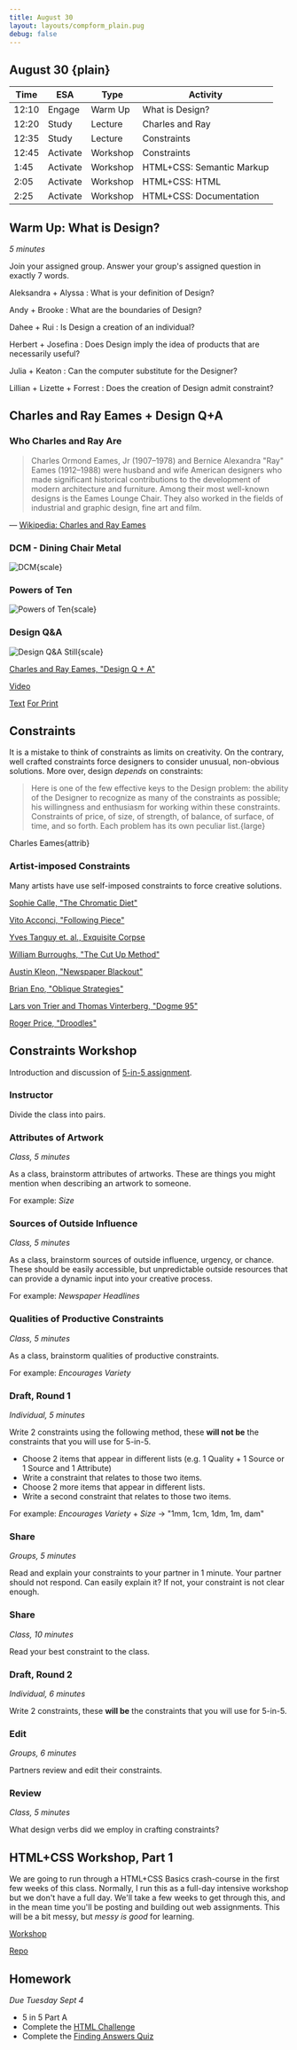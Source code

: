 ```yaml
---
title: August 30
layout: layouts/compform_plain.pug
debug: false
---
```


## August 30 {plain}


| Time  | ESA      | Type     | Activity                  |
| ----- | -------- | -------- | ------------------------- |
| 12:10 | Engage   | Warm Up  | What is Design?           |
| 12:20 | Study    | Lecture  | Charles and Ray           |
| 12:35 | Study    | Lecture  | Constraints               |
| 12:45 | Activate | Workshop | Constraints               |
| 1:45  | Activate | Workshop | HTML+CSS: Semantic Markup |
| 2:05  | Activate | Workshop | HTML+CSS: HTML            |
| 2:25  | Activate | Workshop | HTML+CSS: Documentation   |



## Warm Up: What is Design?
*5 minutes*

Join your assigned group. Answer your group's assigned question in exactly 7 words.

Aleksandra + Alyssa
: What is your definition of Design?

Andy + Brooke
: What are the boundaries of Design?

Dahee + Rui
: Is Design a creation of an individual?

Herbert + Josefina
: Does Design imply the idea of products that are necessarily useful?

Julia + Keaton
: Can the computer substitute for the Designer?

Lillian + Lizette + Forrest
: Does the creation of Design admit constraint?



## Charles and Ray Eames + Design Q+A

### Who Charles and Ray Are

> Charles Ormond Eames, Jr (1907–1978) and Bernice Alexandra "Ray" Eames (1912–1988) were husband and wife American designers who made significant historical contributions to the development of modern architecture and furniture. Among their most well-known designs is the Eames Lounge Chair. They also worked in the fields of industrial and graphic design, fine art and film.

— [Wikipedia: Charles and Ray Eames](https://en.wikipedia.org/wiki/Charles_and_Ray_Eames)



### DCM - Dining Chair Metal
![DCM](http://www.eamesoffice.com/wp-content/uploads/2014/02/CH_DMp006-646x500.jpg){scale}

### Powers of Ten
![Powers of Ten](http://t4mam46q1tq2m4tjp1s8p4j1.wpengine.netdna-cdn.com/wp-content/uploads/2013/10/pow.png){scale}



### Design Q&A
![Design Q&A Still](http://www.eamesoffice.com/wp-content/uploads/2014/02/FF_QAnDb30-655x500.jpg){scale}


[Charles and Ray Eames, "Design Q + A"](http://www.eamesoffice.com/the-work/design-q-a/)

[Video](https://www.youtube.com/watch?v=bmgxDCujTUw)
  
[Text](http://www.eamesoffice.com/the-work/design-q-a-text/)
[For Print](designqa.html)



## Constraints

It is a mistake to think of constraints as limits on creativity. On the contrary, well crafted constraints force designers to consider unusual, non-obvious solutions. More over, design *depends* on constraints:

> Here is one of the few effective keys to the Design problem: the ability of the Designer to recognize as many of the constraints as possible; his willingness and enthusiasm for working within these constraints. Constraints of price, of size, of strength, of balance, of surface, of time, and so forth. Each problem has its own peculiar list.{large}

Charles Eames{attrib}




### Artist-imposed Constraints
Many artists have use self-imposed constraints to force creative solutions.

[Sophie Calle, "The Chromatic Diet"](https://crowincrowndotcom.wordpress.com/2011/02/23/the-chromatic-diet-sophie-calle/)

[Vito Acconci, "Following Piece"](https://www.moma.org/collection/works/146947?locale=en)

[Yves Tanguy et. al., Exquisite Corpse](https://www.moma.org/learn/moma_learning/max-ernst-levade-the-fugitive)

[William Burroughs, "The Cut Up Method"](http://www.writing.upenn.edu/~afilreis/88v/burroughs-cutup.html)

[Austin Kleon, "Newspaper Blackout"](https://austinkleon.com/newspaperblackout/)

[Brian Eno, "Oblique Strategies"](http://www.oblicard.com/)

[Lars von Trier and Thomas Vinterberg, "Dogme 95"](https://en.wikipedia.org/wiki/Dogme_95)

[Roger Price, "Droodles"](https://en.wikipedia.org/wiki/Droodles)


## Constraints Workshop
Introduction and discussion of [5-in-5 assignment](../assignment_5in5.html).

### Instructor
Divide the class into pairs.

### Attributes of Artwork
*Class, 5 minutes*

As a class, brainstorm attributes of artworks. These are things you might mention when describing an artwork to someone.

For example: *Size*

### Sources of Outside Influence
*Class, 5 minutes*

As a class, brainstorm sources of outside influence, urgency, or chance. These should be easily accessible, but unpredictable outside resources that can provide a dynamic input into your creative process.

For example: *Newspaper Headlines*

### Qualities of Productive Constraints
*Class, 5 minutes*

As a class, brainstorm qualities of productive constraints.

For example: *Encourages Variety*

### Draft, Round 1
*Individual, 5 minutes*

Write 2 constraints using the following method, these **will not be** the constraints that you will use for 5-in-5.

- Choose 2 items that appear in different lists (e.g. 1 Quality + 1 Source or 1 Source and 1 Attribute)
- Write a constraint that relates to those two items.
- Choose 2 more items that appear in different lists.
- Write a second constraint that relates to those two items.

For example: *Encourages Variety* + *Size* -> "1mm, 1cm, 1dm, 1m, dam"

### Share
*Groups, 5 minutes*

Read and explain your constraints to your partner in 1 minute. Your partner should not respond. Can easily explain it? If not, your constraint is not clear enough.

### Share
*Class, 10 minutes*

Read your best constraint to the class.

### Draft, Round 2
*Individual, 6 minutes*

Write 2 constraints, these **will be** the constraints that you will use for 5-in-5.

### Edit
*Groups, 6 minutes*

Partners review and edit their constraints.

### Review
*Class, 5 minutes*

What design verbs did we employ in crafting constraints?

## HTML+CSS Workshop, Part 1

We are going to run through a HTML+CSS Basics crash-course in the first few weeks of this class. Normally, I run this as a full-day intensive workshop but we don't have a full day. We'll take a few weeks to get through this, and in the mean time you'll be posting and building out web assignments. This will be a bit messy, but *messy is good* for learning.

[Workshop](https://jbakse.github.io/html_css_workshop/)

[Repo](https://github.com/jbakse/html_css_workshop)


## Homework
*Due Tuesday Sept 4*

- 5 in 5 Part A
- Complete the [HTML Challenge](https://jbakse.github.io/html_css_workshop/#h_7)
- Complete the [Finding Answers Quiz](https://jbakse.github.io/html_css_workshop/#h_15)